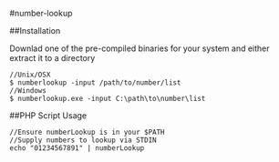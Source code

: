 #number-lookup

##Installation

Downlad one of the pre-compiled binaries for your system and either extract it to a directory

    //Unix/OSX
    $ numberlookup -input /path/to/number/list
    //Windows
    $ numberlookup.exe -input C:\path\to\number\list

##PHP Script Usage

    //Ensure numberLookup is in your $PATH
    //Supply numbers to lookup via STDIN
    echo "01234567891" | numberLookup
